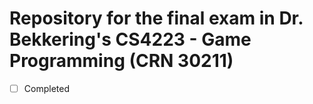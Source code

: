 # Repository for the final exam in Dr. Bekkering's CS4223 - Game Programming (CRN 30211)
- [ ] Completed
